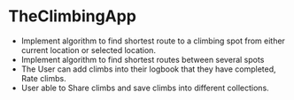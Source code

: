 # TheClimbingApp

- Implement algorithm to find shortest route to a climbing spot from either current location or selected location.
- Implement algorithm to find shortest routes between several spots
- The User can add climbs into their logbook that they have completed, Rate climbs.
- User able to Share climbs and save climbs into different collections.
